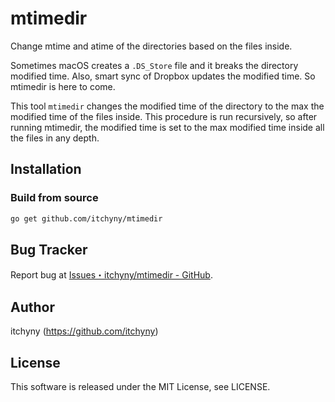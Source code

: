# mtimedir
Change mtime and atime of the directories based on the files inside.

Sometimes macOS creates a `.DS_Store` file and it breaks the directory modified time.
Also, smart sync of Dropbox updates the modified time.
So mtimedir is here to come.

This tool `mtimedir` changes the modified time of the directory to the max the modified time of the files inside.
This procedure is run recursively, so after running mtimedir, the modified time is set to the max modified time inside all the files in any depth.

## Installation
### Build from source
```bash
go get github.com/itchyny/mtimedir
```

## Bug Tracker
Report bug at [Issues・itchyny/mtimedir - GitHub](https://github.com/itchyny/mtimedir/issues).

## Author
itchyny (https://github.com/itchyny)

## License
This software is released under the MIT License, see LICENSE.
